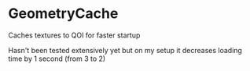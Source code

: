 # GeometryCache
Caches textures to QOI for faster startup

Hasn't been tested extensively yet but on my setup it decreases loading time by 1 second (from 3 to 2)
